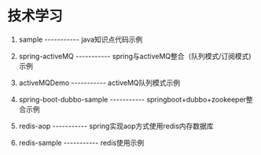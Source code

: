 # 技术学习

1. sample ----------- java知识点代码示例

2. spring-activeMQ -----------  spring与activeMQ整合（队列模式/订阅模式)示例

3. activeMQDemo -----------   activeMQ队列模式示例

4. spring-boot-dubbo-sample -----------  springboot+dubbo+zookeeper整合示例

5. redis-aop -----------  spring实现aop方式使用redis内存数据库

6. redis-sample -----------  redis使用示例

